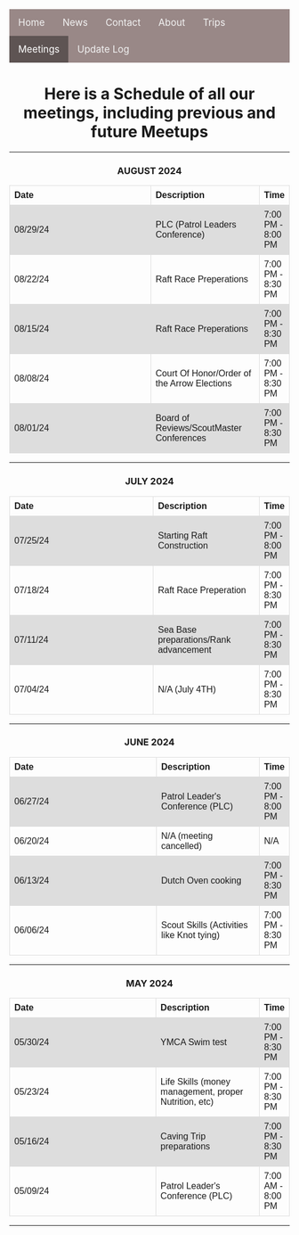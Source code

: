 <div class="topnav">
  <a href="https://troop223.github.io/">Home</a>
  <a href="https://troop223.github.io/NewsHub">News</a>
  <a href="https://troop223.github.io/#CONTACT">Contact</a>
  <a href="https://troop223.github.io/ABOUT">About</a>
  <a href="https://troop223.github.io/prev+futureTrips">Trips</a>
  <a class="active" href="https://troop223.github.io/MeetingPlansHub">Meetings</a>	
  <a href="https://troop223.github.io/UpdateLog">Update Log</a>	
</div>


<h1>Here is a Schedule of all our meetings, including previous and future Meetups</h1>
<hr>

<h3>AUGUST 2024</h3>

<table>
  <tr>
    <th>Date</th>
    <th>Description</th>
    <th>Time</th>
  </tr>
   <tr>
    <td>08/29/24</td>
    <td>PLC (Patrol Leaders Conference)</td>
    <td>7:00 PM - 8:00 PM</td>
  </tr>
   <tr>
    <td>08/22/24</td>
    <td>Raft Race Preperations</td>
    <td>7:00 PM - 8:30 PM</td>
  </tr>
  <tr>
    <td>08/15/24</td>
    <td>Raft Race Preperations</td>
    <td>7:00 PM - 8:30 PM</td>
  </tr>
  <tr>
    <td>08/08/24</td>
    <td>Court Of Honor/Order of the Arrow Elections</td>
    <td>7:00 PM - 8:30 PM</td>
  </tr>
  <tr>
    <td>08/01/24</td>
    <td>Board of Reviews/ScoutMaster Conferences</td>
    <td>7:00 PM - 8:30 PM</td>
  </tr>

</table>

<hr>
<h3>JULY 2024</h3>

<table>
  <tr>
    <th>Date</th>
    <th>Description</th>
    <th>Time</th>
  </tr>
   <tr>
    <td>07/25/24</td>
    <td>Starting Raft Construction</td>
    <td>7:00 PM - 8:00 PM</td>
  </tr>
  <tr>
    <td>07/18/24</td>
    <td>Raft Race Preperation</td>
    <td>7:00 PM - 8:30 PM</td>
  </tr>
  <tr>
    <td>07/11/24</td>
    <td>Sea Base preparations/Rank advancement</td>
    <td>7:00 PM - 8:30 PM</td>
  </tr>
  <tr>
    <td>07/04/24</td>
    <td>N/A (July 4TH)</td>
    <td>7:00 PM - 8:30 PM</td>
  </tr>

</table>

<hr>

<h3>JUNE 2024</h3>

<table>
  <tr>
    <th>Date</th>
    <th>Description</th>
    <th>Time</th>
  </tr>
   <tr>
    <td>06/27/24</td>
    <td>Patrol Leader's Conference (PLC)</td>
    <td>7:00 PM - 8:00 PM</td>
  </tr>
  <tr>
    <td>06/20/24</td>
    <td>N/A (meeting cancelled)</td>
    <td>N/A</td>
  </tr>
  <tr>
    <td>06/13/24</td>
    <td>Dutch Oven cooking</td>
    <td>7:00 PM - 8:30 PM</td>
  </tr>
  <tr>
    <td>06/06/24</td>
    <td>Scout Skills (Activities like Knot tying)</td>
    <td>7:00 PM - 8:30 PM</td>
  </tr>

</table>

<hr>

<h3>MAY 2024</h3>

<table>
  <tr>
    <th>Date</th>
    <th>Description</th>
    <th>Time</th>
  </tr>
  <tr>
    <td>05/30/24</td>
    <td>YMCA Swim test</td>
    <td>7:00 PM - 8:30 PM</td>
  </tr>
  <tr>
    <td>05/23/24</td>
    <td>Life Skills (money management, proper Nutrition, etc)</td>
    <td>7:00 PM - 8:30 PM</td>
  </tr>
  <tr>
    <td>05/16/24</td>
    <td>Caving Trip preparations</td>
    <td>7:00 PM - 8:30 PM</td>
  </tr>
  <tr>
    <td>05/09/24</td>
    <td>Patrol Leader's Conference (PLC)</td>
    <td>7:00 AM - 8:00 PM</td>
  </tr>

</table>

<hr>




<style>
  
table {
  font-family: arial, sans-serif;
  border-collapse: collapse;
  width: 100%;
}

td, th {
  border: 1px solid #dddddd;
  text-align: left;
  padding: 8px;
  width: 60%;
}

tr:nth-child(even) {
  background-color: #dddddd;
}

body {

text-align: center;
  
}
.topnav {
  overflow: hidden;
  /*turns the background color on News, Contact, and about a color*/
  background-color: #998887;
  
}

.topnav a {
  float: left;
  color: #f2f2f2;
  text-align: center;
  padding: 14px 16px;
  text-decoration: none;
  font-size: 17px;
}

.topnav a:hover {
/* changes what color the background, text color when you hover over it*/
  background-color: darkgrey;
  color: white;
}

.topnav a.active {
/*changes the color of the 'Home' background, text color, respectivly*/
  background-color: #5e5453;
  color: white;
}

  
</style>
